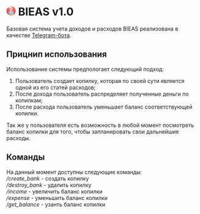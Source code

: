 # ![](./assets/logo-24.png) BIEAS v1.0 
Базовая система учета доходов и расходов BIEAS реализована в качестве [Telegram-бота](https://t.me/BIEAS_bot).

## Прицнип использования
Использование системы предпологает следующий подход:
1. Пользователь создает копилку, которая по своей сути является одной из его статей расходов;
2. После дохода пользователь распределяет полученные деньги по копилкам;
3. После расхода пользователь уменьшает баланс соответствующей копилки.

Так же у пользователя есть возможность в любой момент посмотреть баланс копилки для того, чтобы запланировать свои дальнейшие расходы.

## Команды
На данный момент доступны следующие команды:  
_/create_bank_ - создать копилку  
_/destroy_bank_ - удалить копилку  
_/income_ - увеличить баланс копилки  
_/expense_ - уменьшить баланс копилки  
_/get_balance_ - узанть баланс копилки  
